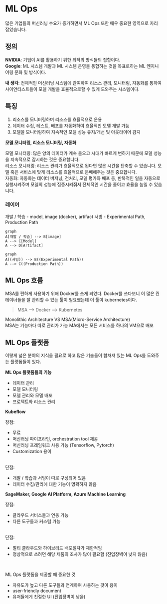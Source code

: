 
# ML Ops

많은 기업들의 머신러닝 수요가 증가하면서 ML Ops 또한 매우 중요한 영역으로 자리 잡았습니다.

## 정의
**NVIDIA**: 기업이 AI를 활용하기 위한 최적의 방식들의 집합이다.<br>
**Google**: ML 시스템 개발과 ML 시스템 운영을 통합하는 것을 목표로하는 ML 엔지니어링 문화 및 방식이다.<br>

**내 생각**: 전체적인 머신러닝 시스템에 관여하여 리소스 관리, 모니터링, 자동화를 통하여 사이언티스트들이 모델 개발을 효율적으로할 수 있게 도와주는 시스템이다.

## 특징

 1. 리소스를 모니터링하며 리소스를 효율적으로 운용
 2. 데이터 수집, 테스트, 배포를 자동화하여 효율적인 모델 개발 가능
 3. 모델을 모니터링하여 지속적인 모델 성능 유지/개선 및 아웃라이어 감지

**모델 모니터링, 리소스 모니터링, 자동화**

모델 모니터링: 많은 양의 데이터가 계속 들오고 시대가 빠르게 변하기 때문에 모델 성능을 지속적으로 감시하는 것은 중요합니다.
<br>
리소스 모니터링: 리소스 관리가 효율적으로 된다면 많은 시간을 단축할 수 있습니다. 모델 혹은 서비스에 맞게 리소스를 효율적으로 분배해주는 것은 중요합니다.
<br>
자동화: 자동화는 데이터 버저닝, 전처리, 모델 평가와 배포 등, 반복적인 일을 자동으로 실행시켜주며 모델의 성능에 집중시켜줘서 전체적인 시간을 줄이고 효율을 높일 수 있습니다.

### 레이어
개발 / 학습 - model, image (docker), artifact
서빙 - Experimental Path, Production Path

```mermaid
graph
A[개발 / 학습] --> B[image]
A --> C[Model]
A --> D[Artifact]
```
```mermaid
graph
A((서빙)) --> B((Experimental Path))
A --> C((Production Path))
```

## ML Ops 흐름
MSA를 편하게 사용하기 위해 Docker를 쓰게 되었다. Docker를 쓰다보니 이 많은 컨테이너들을 잘 관리할 수 있는 툴이 필요했는데 이 툴이 kubernetes이다. <br>
> MSA --> Docker --> Kubernetes

Monolithic Architecture VS MSA(Micro-Service Architecture)<br>
MSA는 기능마다 따로 관리가 가능
MA에서는 모든 서비스를 하나의 VM으로 배포 

## ML Ops 플랫폼
이렇게 넓은 분야의 지식을 필요로 하고 많은 기술들이 합쳐져 있는 ML Ops를 도와주는 플랫폼들이 있다. 

**ML Ops 플랫폼들의 기능**

 - 데이터 관리
 - 모델 모니터링
 - 모델 관리와 모델 배포
 - 프로젝트와 리소스 관리

**Kubeflow**

장점:

- 무료
- 머신러닝 파이프라인, orchestration tool 제공
- 머신러닝 프레임워크 사용 가능 (Tensorflow, Pytorch)
- Customization 용이
<br>
단점:

- 개발 / 학습과 서빙이 따로 구성되어 있음
- 데이터 수집/관리에 대한 기능이 명확하지 않음

**SageMaker, Google AI Platform, Azure Machine Learning**

장점:

- 클라우드 서비스들과 연동 가능
- 다른 도구들과 커스텀 가능
<br>
단점:

- 멀티 클라우드와 하이브리드 배포절차가 제한적임
- 정상적으로 쓰려면 해당 제품의 조사가 많이 필요함 (진입장벽이 낮지 않음)
<br>

ML Ops 플랫폼을 제공할 때 중요한 것

- 자유도가 높고 다른 도구들과 연계하여 사용하는 것이 용이
- user-friendly document
- 유저들에게 친절한 UI (진입장벽이 낮음)

